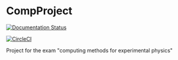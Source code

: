 # CompProject
[![Documentation Status](https://readthedocs.org/projects/compproject/badge/?version=latest)](https://compproject.readthedocs.io/en/latest/?badge=latest)

[![CircleCI](https://dl.circleci.com/status-badge/img/gh/francescouni0/CompProject/tree/main.svg?style=svg)](https://dl.circleci.com/status-badge/redirect/gh/francescouni0/CompProject/tree/main)

Project for the exam "computing methods for experimental physics"
